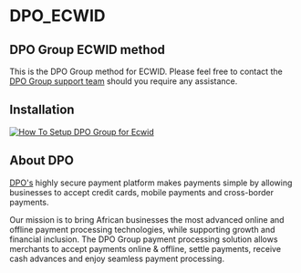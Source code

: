 # DPO_ECWID
## DPO Group ECWID method

This is the DPO Group method for ECWID. Please feel free to contact the [DPO Group support team](https://www.directpay.online/support/) should you require any assistance.

## Installation
[![How To Setup DPO Group for Ecwid](https://appinlet.com/wp-content/uploads/2021/02/How-To-Setup-DPO-Group-for-Ecwid.png)](https://www.youtube.com/watch?v=S7oeKyO6myA "How To Setup DPO Group for Ecwid")

## About DPO

[DPO's](https://www.directpay.online/) highly secure payment platform makes payments simple by allowing businesses to accept credit cards, mobile payments and cross-border payments.

Our mission is to bring African businesses the most advanced online and offline payment processing technologies, while supporting growth and financial inclusion. The DPO Group payment processing solution allows merchants to accept payments online & offline, settle payments, receive cash advances and enjoy seamless payment processing.
